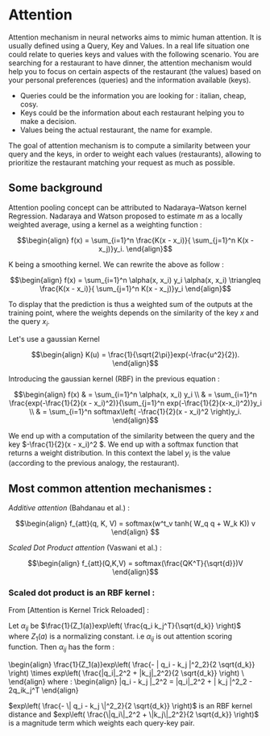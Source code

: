 # Attention 
Attention mechanism in neural networks aims to mimic human attention. It is usually defined using a Query, Key and Values. In a real life situation one could relate to queries keys and values with the following scenario. You are searching for a restaurant to have dinner, the attention mechanism would help you to focus on certain aspects of the restaurant (the values) based on your personal preferences (queries) and the information available (keys).

   - Queries could be the information you are looking for : italian, cheap, cosy.
   - Keys could be the information about each restaurant helping you to make a decision.
   - Values being the actual restaurant, the name for example.
  
The goal of attention mechanism is to compute a similarity between your query and the keys, in order to weight each values (restaurants), allowing to prioritize the restaurant matching your request as much as possible.

## Some background 

Attention pooling concept can be attributed to Nadaraya–Watson kernel Regression. 
Nadaraya and Watson proposed to estimate $m$ as a locally weighted average, using a kernel as a weighting function : 

```math
\begin{align}
    f(x) = \sum_{i=1}^n \frac{K(x - x_i)}{ \sum_{j=1}^n K(x - x_j)}y_i.
\end{align}
```
K being a smoothing kernel. We can rewrite the above as follow : 
```math 
\begin{align}
    f(x) = \sum_{i=1}^n \alpha(x, x_i) y_i

    \alpha(x, x_i) \triangleq  \frac{K(x - x_i)}{ \sum_{j=1}^n K(x - x_j)}y_i
    
\end{align}
```
To display that the prediction is thus a weighted sum of the outputs at the training point, where the weights depends on the similarity of the key $x$ and the query $x_i$.  


Let's use a gaussian Kernel 
```math
\begin{align}
    K(u) = \frac{1}{\sqrt{2\pi}}exp(-\frac{u^2}{2}).
\end{align}
```
Introducing the gaussian kernel (RBF) in the previous equation : 
```math
\begin{align}
    f(x) & = \sum_{i=1}^n \alpha(x, x_i) y_i \\
         & = \sum_{i=1}^n \frac{exp(-\frac{1}{2}(x - x_i)^2)}{\sum_{j=1}^n exp(-\frac{1}{2}(x-x_i)^2)}y_i \\
         & = \sum_{i=1}^n softmax\left( -\frac{1}{2}(x - x_i)^2 \right)y_i. 
\end{align}
```

We end up with a computation of the similarity between the query and the key $-\frac{1}{2}(x - x_i)^2 $. We end up with a softmax function that returns a weight distribution. In this context the label $y_i$ is the value (according to the previous analogy, the restaurant). 


## Most common attention mechanismes : 

*Additive attention* (Bahdanau et al.) : 
```math
\begin{align} 
    f_{att}(q, K, V) = softmax(w^t_v tanh( W_q q + W_k K)) v
\end{align}  
```

*Scaled Dot Product attention* (Vaswani et al.) : 
```math
\begin{align}
    f_{att}(Q,K,V) = softmax(\frac{QK^T}{\sqrt{d}})V
\end{align}
```

### Scaled dot product is an RBF kernel : 

From [Attention is Kernel Trick Reloaded] : 

Let $\alpha_{ij}$ be $\frac{1}{Z_1(a)}exp\left(    \frac{q_i k_j^T}{\sqrt{d_k}} \right)$ where $Z_1(a)$ is a normalizing constant. i.e $\alpha_{ij}$ is out attention scoring function. Then $\alpha_{ij}$  has the form : 

\begin{align}
    \frac{1}{Z_1(a)}exp\left(    \frac{- \| q_i - k_j \|^2_2}{2 \sqrt{d_k}} \right) \times exp\left( \frac{\|q_i\|_2^2 + \|k_j\|_2^2}{2 \sqrt{d_k}} \right)  \\
\end{align}
where : 
\begin{align}
    \|q_i - k_j \|_2^2 = \|q_i\|_2^2 + \| k_j \|^2_2 - 2q_ik_j^T
\end{align}

$exp\left(    \frac{- \| q_i - k_j \|^2_2}{2 \sqrt{d_k}} \right)$  is an RBF kernel distance and $exp\left( \frac{\|q_i\|_2^2 + \|k_j\|_2^2}{2 \sqrt{d_k}} \right)$ is a magnitude term which weights each query-key pair. 











